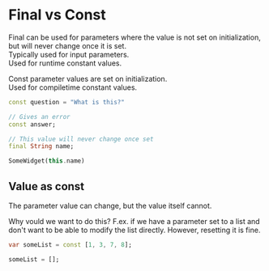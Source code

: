 # Final vs Const

Final can be used for parameters where the value is not set on initialization, but will never change once it is set.\
Typically used for input parameters.\
Used for runtime constant values.

Const parameter values are set on initialization.\
Used for compiletime constant values.

```Dart
const question = "What is this?"

// Gives an error
const answer;
```

```dart
// This value will never change once set
final String name;

SomeWidget(this.name)
```

## Value as const

The parameter value can change, but the value itself cannot.

Why vould we want to do this? F.ex. if we have a parameter set to a list and don't want to be able to modify the list directly. However, resetting it is fine.

```dart
var someList = const [1, 3, 7, 8];

someList = [];
```